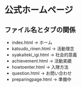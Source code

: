 # 公式ホームページ

## ファイル名とタブの関係
* index.html -> ホーム   
* katsudo_rinen.html -> 活動理念　　　
* syakaiteki_igi.html -> 社会的意義　　　
* achievement.html -> 活動実績
* howtoenter.html -> 入隊方法
* question.html -> お問い合わせ
* preparingpage.html -> 準備中　　　
